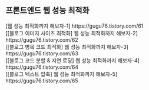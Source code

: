 <h2>프론트엔드 웹 성능 최적화</h2>
[웹 성능 최적화까지 해보자-1] https://gugu76.tistory.com/61 <br />
[[블로그 이미지 사이즈 최적화] 웹 성능 최적화까지 해보자-2] https://gugu76.tistory.com/62 <br />
[[블로그 병목 코드 최적화] 웹 성능 최적화까지 해보자-3] https://gugu76.tistory.com/63 <br />
[[블로그 코드 분할 & 지연 로딩] 웹 성능 최적화까지 해보자-4] https://gugu76.tistory.com/64 <br />
[[블로그 텍스트 압축] 웹 성능 최적화까지 해보자-5] https://gugu76.tistory.com/65 <br />
